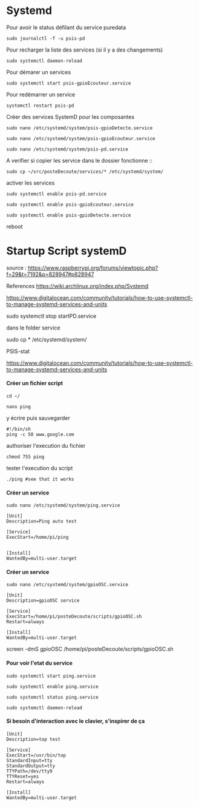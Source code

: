 # Systemd

Pour avoir le status défilant du service puredata

```
sudo journalctl -f -u psis-pd
```

Pour recharger la liste des services (si il y a des changements)

```
sudo systemctl daemon-reload
```

Pour démarer un services

```
sudo systemctl start psis-gpioEcouteur.service
```

Pour redémarrer un service

```
systemctl restart psis-pd
```

Créer des services SystemD pour les composantes

```
sudo nano /etc/systemd/system/psis-gpioDetecte.service

sudo nano /etc/systemd/system/psis-gpioEcouteur.service

sudo nano /etc/systemd/system/psis-pd.service
```

A verifier si copier les service dans le dossier fonctionne ::
```
sudo cp ~/src/posteDecoute/services/* /etc/systemd/system/
```



activer les services

```
sudo systemctl enable psis-pd.service

sudo systemctl enable psis-gpioEcouteur.service

sudo systemctl enable psis-gpioDetecte.service

```


reboot



# Startup Script systemD

source :
https://www.raspberrypi.org/forums/viewtopic.php?f=29&t=7192&p=828947#p828947



References
https://wiki.archlinux.org/index.php/Systemd


https://www.digitalocean.com/community/tutorials/how-to-use-systemctl-to-manage-systemd-services-and-units





sudo systemctl stop startPD.service


dans le folder service


sudo cp * /etc/systemd/system/


PSIS-stat




https://www.digitalocean.com/community/tutorials/how-to-use-systemctl-to-manage-systemd-services-and-units




#### Créer un fichier script


```
cd ~/
```

```
nano ping
```

y écrire puis sauvegarder

```
#!/bin/sh
ping -c 50 www.google.com
```

authoriser l'execution du fichier
```
chmod 755 ping
```
tester l'execution du script
```
./ping #see that it works
```

#### Créer un service
```
sudo nano /etc/systemd/system/ping.service
```

```
[Unit]
Description=Ping auto test

[Service]
ExecStart=/home/pi/ping


[Install]
WantedBy=multi-user.target

```

#### Créer un service
```
sudo nano /etc/systemd/system/gpioOSC.service
```

```
[Unit]
Description=gpioOSC service

[Service]
ExecStart=/home/pi/posteDecoute/scripts/gpioOSC.sh
Restart=always

[Install]
WantedBy=multi-user.target

```

screen -dmS gpioOSC /home/pi/posteDecoute/scripts/gpioOSC.sh


#### Pour voir l'etat du service

```
sudo systemctl start ping.service
```

```
sudo systemctl enable ping.service
```
```
sudo systemctl status ping.service
```

```
sudo systemctl daemon-reload
```



#### Si besoin d'interaction avec le clavier,  s'inspirer de ça

```
[Unit]
Description=top test

[Service]
ExecStart=/usr/bin/top
StandardInput=tty
StandardOutput=tty
TTYPath=/dev/tty9
TTYReset=yes
Restart=always

[Install]
WantedBy=multi-user.target

```
